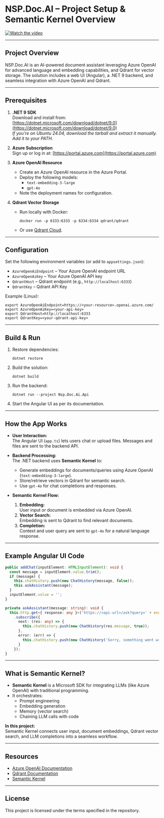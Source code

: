 # NSP.Doc.AI – Project Setup & Semantic Kernel Overview

[![Watch the video](https://img.youtube.com/vi/cRMBgOTsgN0/maxresdefault.jpg)](https://youtu.be/cRMBgOTsgN0)

---

## Project Overview

NSP.Doc.AI is an AI-powered document assistant leveraging Azure OpenAI for advanced language and embedding capabilities, and Qdrant for vector storage. The solution includes a web UI (Angular), a .NET 9 backend, and seamless integration with Azure OpenAI and Qdrant.

---

## Prerequisites

1. **.NET 9 SDK**  
   Download and install from: [https://dotnet.microsoft.com/download/dotnet/9.0](https://dotnet.microsoft.com/download/dotnet/9.0)  
   _If you’re on Ubuntu 24.04, download the tarball and extract it manually. Add it to your PATH._

2. **Azure Subscription**  
   Sign up or log in at: [https://portal.azure.com](https://portal.azure.com)

3. **Azure OpenAI Resource**  
   - Create an Azure OpenAI resource in the Azure Portal.
   - Deploy the following models:
     - `text-embedding-3-large`
     - `gpt-4o`
   - Note the deployment names for configuration.

4. **Qdrant Vector Storage**  
   - Run locally with Docker:  
     ```
     docker run -p 6333:6333 -p 6334:6334 qdrant/qdrant
     ```
   - Or use [Qdrant Cloud](https://qdrant.tech/documentation/).

---

## Configuration

Set the following environment variables (or add to `appsettings.json`):

- `AzureOpenAiEndpoint` – Your Azure OpenAI endpoint URL
- `AzureOpenAiKey` – Your Azure OpenAI API key
- `QdrantHost` – Qdrant endpoint (e.g., `http://localhost:6333`)
- `QdrantKey` – Qdrant API Key

Example (Linux):
```
export AzureOpenAiEndpoint=https://<your-resource>.openai.azure.com/
export AzureOpenAiKey=<your-api-key>
export QdrantHost=http://localhost:6333
export QdrantKey=<your-qdrant-api-key>
```

---

## Build & Run

1. Restore dependencies:  
   ```
   dotnet restore
   ```
2. Build the solution:  
   ```
   dotnet build
   ```
3. Run the backend:  
   ```
   dotnet run --project Nsp.Doc.Ai.Api
   ```
4. Start the Angular UI as per its documentation.

---

## How the App Works

- **User Interaction:**  
  The Angular UI (`app.ts`) lets users chat or upload files. Messages and files are sent to the backend API.

- **Backend Processing:**  
  The .NET backend uses **Semantic Kernel** to:
  - Generate embeddings for documents/queries using Azure OpenAI (`text-embedding-3-large`).
  - Store/retrieve vectors in Qdrant for semantic search.
  - Use `gpt-4o` for chat completions and responses.

- **Semantic Kernel Flow:**  
  1. **Embedding:**  
     User input or document is embedded via Azure OpenAI.
  2. **Vector Search:**  
     Embedding is sent to Qdrant to find relevant documents.
  3. **Completion:**  
     Context and user query are sent to `gpt-4o` for a natural language response.

---

## Example Angular UI Code

```typescript
public addChat(inputElement: HTMLInputElement): void {
  const message = inputElement.value.trim();
  if (message) {
    this.chatHistory.push(new ChatHistory(message, false));
    this.askAssistant(message);
  }
  inputElement.value = '';
}

private askAssistant(message: string): void {
  this.http.get<{ response: any }>('https://<api-url>/ask?query=' + encodeURIComponent(message))
    .subscribe({
      next: (res: any) => {
        this.chatHistory.push(new ChatHistory(res.message, true));
      },
      error: (err) => {
        this.chatHistory.push(new ChatHistory('Sorry, something went wrong.', true));
      }
    });
}
```

---

## What is Semantic Kernel?

- **Semantic Kernel** is a Microsoft SDK for integrating LLMs (like Azure OpenAI) with traditional programming.
- It orchestrates:
  - Prompt engineering
  - Embedding generation
  - Memory (vector search)
  - Chaining LLM calls with code

**In this project:**  
Semantic Kernel connects user input, document embeddings, Qdrant vector search, and LLM completions into a seamless workflow.

---

## Resources

- [Azure OpenAI Documentation](https://learn.microsoft.com/azure/ai-services/openai/)
- [Qdrant Documentation](https://qdrant.tech/documentation/)
- [Semantic Kernel](https://github.com/microsoft/semantic-kernel)

---

## License

This project is licensed under the terms specified in the repository.
